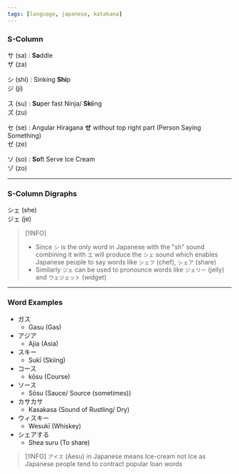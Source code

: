 ```yaml
---
tags: [language, japanese, katakana]
---
```


### S-Column

サ (sa) : **Sa**ddle  
ザ (za)

シ (shi) : Sinking **Shi**p  
ジ (ji)

ス (su) : **Su**per fast Ninja/ **Ski**ing  
ズ (zu)

セ (se) : Angular Hiragana **せ** without top right part (Person Saying Something)  
ゼ (ze)

ソ (so) : **So**ft Serve Ice Cream  
ゾ (zo)

---

### S-Column Digraphs

シェ (she)  
ジェ (je)

 > [!INFO]
 > * Since `シ` is the only word in Japanese with the "sh" sound combining it with 
 >   `エ` will produce the `シェ` sound which enables Japanese people to say words like `シェフ` (chef), `シェア` (share)
 > * Similarly `ジェ` can be used to pronounce words like `ジェリー` (jelly) and
 >   `ウェジェット` (widget)

---

### Word Examples

* ガス
	* Gasu (Gas)
* アジア
	* Ajia (Asia)
* スキー
	* Sukī (Skiing)
* コース
	* kōsu (Course)
* ソース
	* Sōsu (Sauce/ Source (sometimes))
* カサカサ
	* Kasakasa (Sound of Rustling/ Dry)
* ウィスキー
	* Wesukī (Whiskey)
* シェアする
	* Shea suru (To share)

 > [!INFO]
 > `アイス` (Aesu) in Japanese means Ice-cream not Ice as Japanese people tend to contract popular loan words
